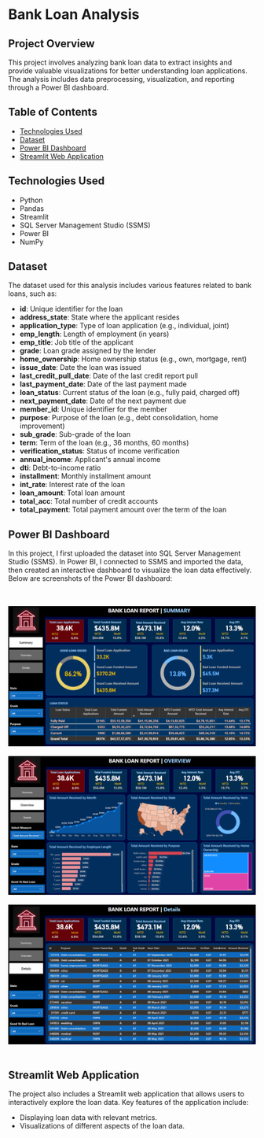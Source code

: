 # Bank Loan Analysis

## Project Overview
This project involves analyzing bank loan data to extract insights and provide valuable visualizations for better understanding loan applications. The analysis includes data preprocessing, visualization, and reporting through a Power BI dashboard.

## Table of Contents
- [Technologies Used](#technologies-used)
- [Dataset](#dataset)
- [Power BI Dashboard](#power-bi-dashboard)
- [Streamlit Web Application](#streamlit-web-application)

## Technologies Used
- Python
- Pandas
- Streamlit
- SQL Server Management Studio (SSMS)
- Power BI
- NumPy

## Dataset
The dataset used for this analysis includes various features related to bank loans, such as:

- **id**: Unique identifier for the loan
- **address_state**: State where the applicant resides
- **application_type**: Type of loan application (e.g., individual, joint)
- **emp_length**: Length of employment (in years)
- **emp_title**: Job title of the applicant
- **grade**: Loan grade assigned by the lender
- **home_ownership**: Home ownership status (e.g., own, mortgage, rent)
- **issue_date**: Date the loan was issued
- **last_credit_pull_date**: Date of the last credit report pull
- **last_payment_date**: Date of the last payment made
- **loan_status**: Current status of the loan (e.g., fully paid, charged off)
- **next_payment_date**: Date of the next payment due
- **member_id**: Unique identifier for the member
- **purpose**: Purpose of the loan (e.g., debt consolidation, home improvement)
- **sub_grade**: Sub-grade of the loan
- **term**: Term of the loan (e.g., 36 months, 60 months)
- **verification_status**: Status of income verification
- **annual_income**: Applicant's annual income
- **dti**: Debt-to-income ratio
- **installment**: Monthly installment amount
- **int_rate**: Interest rate of the loan
- **loan_amount**: Total loan amount
- **total_acc**: Total number of credit accounts
- **total_payment**: Total payment amount over the term of the loan

## Power BI Dashboard
In this project, I first uploaded the dataset into SQL Server Management Studio (SSMS). In Power BI, I connected to SSMS and imported the data, then created an interactive dashboard to visualize the loan data effectively. Below are screenshots of the Power BI dashboard:

<br><br>
![Dashboard Screenshot 1](PowerBi_screenshots/Dashboard_1(Summary).png)
<br><br>
![Dashboard Screenshot 2](PowerBi_screenshots/Dashboard_2(Overview).png)
<br><br>
![Dashboard Screenshot 3](PowerBi_screenshots/Dashboard_3(Details).png)
<br><br>

## Streamlit Web Application
The project also includes a Streamlit web application that allows users to interactively explore the loan data. Key features of the application include:
- Displaying loan data with relevant metrics.
- Visualizations of different aspects of the loan data.

